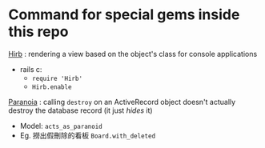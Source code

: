 # Command for special gems inside this repo

[Hirb](https://github.com/cldwalker/hirb) :  rendering a view based on the object's class  for console applications 

  - rails c:  
    - `require 'Hirb'`  
    - `Hirb.enable`  

[Paranoia](https://github.com/rubysherpas/paranoia) :  calling `destroy` on an ActiveRecord object doesn't actually destroy the database record (it just *hides* it)

  - Model: `acts_as_paranoid`  
  - Eg. 撈出假刪除的看板 `Board.with_deleted`

